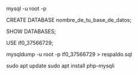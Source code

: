 mysql -u root -p

CREATE DATABASE nombre_de_tu_base_de_datos;

SHOW DATABASES;

USE if0_37566729;

mysqldump -u root -p if0_37566729 > respaldo.sql


sudo apt update
sudo apt install php-mysqli

